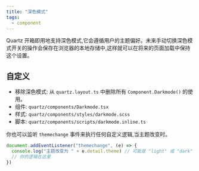 ```yaml
---
title: "深色模式"
tags:
  - component
---
```


Quartz 开箱即用地支持深色模式,它会遵循用户的主题偏好。未来手动切换深色模式开关的操作会保存在浏览器的本地存储中,这样就可以在将来的页面加载中保持这个设置。

## 自定义

- 移除深色模式: 从 `quartz.layout.ts` 中删除所有 `Component.Darkmode()` 的使用。
- 组件: `quartz/components/Darkmode.tsx`
- 样式: `quartz/components/styles/darkmode.scss`
- 脚本: `quartz/components/scripts/darkmode.inline.ts`

你也可以监听 `themechange` 事件来执行任何自定义逻辑,当主题改变时。

```js
document.addEventListener("themechange", (e) => {
  console.log("主题改变为 " + e.detail.theme) // 可能是 "light" 或 "dark"
  // 你的逻辑在这里
})
```
